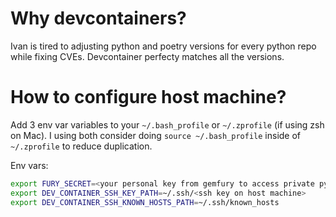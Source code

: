 # Why devcontainers?
Ivan is tired to adjusting python and poetry versions for every python repo while fixing CVEs.
Devcontainer perfecty matches all the versions.

# How to configure host machine?
Add 3 env var variables to your `~/.bash_profile` or `~/.zprofile` (if using zsh on Mac). I using both consider doing `source ~/.bash_profile` inside of `~/.zprofile` to reduce duplication.

Env vars:
```bash
export FURY_SECRET=<your personal key from gemfury to access private python packages>
export DEV_CONTAINER_SSH_KEY_PATH=~/.ssh/<ssh key on host machine>
export DEV_CONTAINER_SSH_KNOWN_HOSTS_PATH=~/.ssh/known_hosts
```